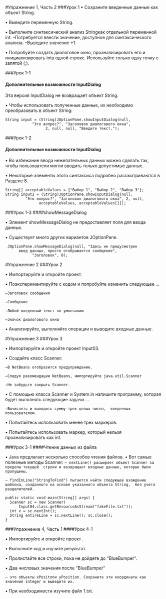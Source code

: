 #Упражнение 1, Часть 2
###Урок 1
 • Сохраните введенные данные как объект String. 
 
 • Выведите переменную String. 
 
 • Выполните синтаксический анализ Stringкак отдельной 
 переменной int. –Потребуется ввести значение, доступное
 для синтаксического анализа. –Выведите значение +1. 
 
 • Попробуйте создать диалоговое окно, проанализировать
  его и инициализировать intв одной строке. 
  Используйте только одну точку с запятой (;).
  
  ###Урок 1-1
  #### Дополнительные возможности InputDialog 
Эта версия InputDialog не возвращает объект String. 

• Чтобы использовать полученные данные, их необходимо 
преобразовать в объект String:

    String input = (String)JOptionPane.showInputDialog(null,
                "Это вопрос?", "Заголовок диалогового окна", 
                      2, null, null, "Введите текст.");
  
  ###Урок 1-2
  #### Дополнительные возможности InputDialog 
  
• Во избежание ввода нежелательных данных можно сделать так, 
чтобы пользователи могли вводить только допустимые данные. 

• Некоторые элементы этого синтаксиса подробно рассматриваются
 в Разделе 8.
 
    String[] acceptableValues = {"Выбор 1", "Выбор 2", "Выбор 3"};
    String input2 = (String)JOptionPane.showInputDialog(null, 
             "Это вопрос?", "Заголовок диалогового окна", 2, null, 
                   acceptableValues, acceptableValues[1]);

  
  ###Урок 1-3
  ####showMessageDialog
  
  • Элемент showMessageDialog не предоставляет поля для ввода
   данных. 
   
  • Существует много других вариантов JOptionPane.
  
     JOptionPane.showMessageDialog(null, "Здесь не предусмотрен
          ввод данных, просто отображается сообщение", 
                "Заголовок", 0);
             

#Упражнение 2 
###Урок 2

• Импортируйте и откройте проект.
 
• Поэкспериментируйте с кодом и попробуйте изменить следующее … 

`–Заголовок сообщения `

`–Сообщение `

`–Любой введенный текст по умолчанию `

`–Значок диалогового окна `

• Анализируйте, выполняйте операции и выводите входные данные.

#Упражнение 3
###Урок 3

• Импортируйте и откройте проект Input03.
 
• Создайте класс Scanner:
 
` –В NetBeans отобразится предупреждение. `
 
` –Следуя рекомендации NetBeans, импортируйте java.util.Scanner `
 
` –Не забудьте закрыть Scanner. `
 
 • С помощью класса Scanner и System.in напишите программу, 
 которая будет выполнять следующие задачи … 
 
 `–Вычислять и выводить сумму трех целых чисел, 
 введенных пользователем. `
 
 • Попытайтесь использовать менее трех маркеров. 
 
 • Попытайтесь использовать маркер, который нельзя 
 проанализировать как int.

###Урок 3-1
####Чтение данных из файла 

• Java предлагает несколько способов чтения файлов. 
• Вот самые полезные методы Scanner: 
`– nextLine() расширяет объект Scanner за пределы текущей 
строки и возвращает входные данные, которые были пропущены. `

`– findInLine("StringToFind") пытается найти следующее вхождение 
шаблона, созданного на основе указанного объекта String, 
без учета разделителей.`

    public static void main(String[] args) { 
      Scanner sc = new Scanner( 
          Input04.class.getResourceAsStream("fakeFile.txt")); 
      int x = sc.nextInt(); 
      String entireLine = sc.nextLine(); sc.close(); 
    }
    
###Упражнение 4, Часть 1 
####Урок 4-1

• Импортируйте и откройте проект . 

• Выполните код и изучите результат. 

• Пролистайте все строки, пока не дойдете до "BlueBumper". 

• Два числовых значения после "BlueBumper"

`— это объекты xPositonи yPosition.
Сохраните эти координаты как значения integer и выведите их. `

• При необходимости изучите файл 1.txt.




  